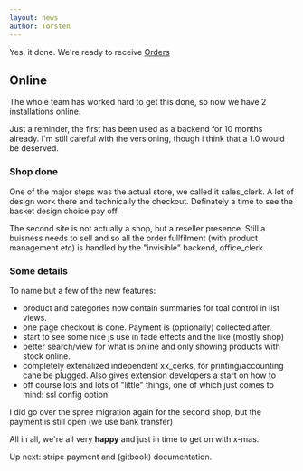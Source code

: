```yaml
---
layout: news
author: Torsten
---
```


Yes, it done. We're ready to receive [Orders](http://auringostaitaan.fi)

## Online

The whole team has worked hard to get this done, so now we have 2 installations online.

Just a reminder, the first has been used as a backend for 10 months already. 
I'm still careful with the versioning, though i think that a 1.0 would be deserved.

### Shop done

One of the major steps was the actual store, we called it sales_clerk. 
A lot of design work there and technically the checkout.
Definately a time to see the basket design choice pay off.

The second site is not actually a shop, but a reseller presence. Still a buisness needs to sell and so all the 
order fullfilment (with product management etc) is handled by the "invisible" backend, office_clerk.

### Some details

To name but a few of the new features:

- product and categories now contain summaries for toal control in list views. 
- one page checkout is done. Payment is (optionally) collected after.
- start to see some nice js use in fade effects and the like (mostly shop)
- better search/view for what is online and only showing products with stock online.
- completely extenalized independent xx_cerks, for printing/accounting cane be plugged. Also gives extension developers a start on how to
- off course lots and lots of "little" things, one of which just comes to mind: ssl config option

I did go over the spree migration again for the second shop, but the payment is still open (we use bank transfer)

All in all, we're all very **happy** and just in time to get on with x-mas.

Up next: stripe payment and (gitbook) documentation.